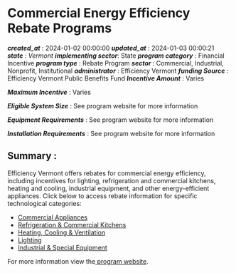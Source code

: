 # Commercial Energy Efficiency Rebate Programs 
 ***created_at*** : 2024-01-02 00:00:00 
 ***updated_at*** : 2024-01-03 00:00:21 
 ***state** : Vermont 
 **implementing sector***: State 
 ***program category*** : Financial Incentive 
 ***program type*** : Rebate Program 
 ***sector*** : Commercial, Industrial, Nonprofit, Institutional 
 ***administrator*** : Efficiency Vermont 
 ***funding Source*** : Efficiency Vermont Public Benefits Fund 
 ***Incentive Amount*** : Varies

 
 ***Maximum Incentive*** : Varies

 
 ***Eligible System Size*** : See program website for more information

 
 ***Equipment Requirements*** : See program website for more information

 
 ***Installation Requirements*** : See program website for more information

 
 ## Summary : 
 Efficiency Vermont offers rebates for commercial energy efficiency, including
incentives for lighting, refrigeration and commercial kitchens, heating and
cooling, industrial equipment, and other energy-efficient appliances. Click
below to access rebate information for specific technological categories:

  * [Commercial Appliances](https://www.efficiencyvermont.com/rebates/list?cat=Appliances&hvacfilter=&type=biz)
  * [Refrigeration & Commercial Kitchens](https://www.efficiencyvermont.com/rebates/list?cat=Refrigeration+%26+Commercial+Kitchens&hvacfilter=&type=biz)
  * [Heating, Cooling & Ventilation](https://www.efficiencyvermont.com/rebates/list?cat=Heating%2C+Cooling+%26+Ventilation&hvacfilter=&type=biz)
  * [Lighting](https://www.efficiencyvermont.com/rebates/list?cat=Lighting&hvacfilter=&type=biz)
  * [Industrial & Special Equipment](https://www.efficiencyvermont.com/rebates/list?cat=Industrial+%26+Special+Equipment&hvacfilter=&type=biz)

For more information view the[ program
website](https://www.efficiencyvermont.com/rebates/list?cat=&hvacfilter=&type=biz).

 
 